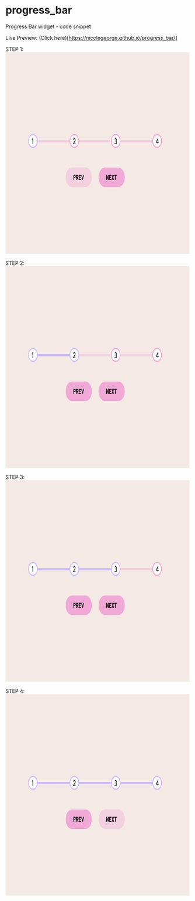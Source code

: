 # progress_bar
Progress Bar widget - code snippet

Live Preview: (Click here)[https://nicolegeorge.github.io/progress_bar/]

STEP 1: </br>
<a href="#" rel="nofollow"><img height="550" src="https://github.com/NicoleGeorge/progress_bar/blob/main/assets/step_1.png" style="max-width:100%;" target="_blank"></a>

STEP 2: </br>
<a href="#" rel="nofollow"><img height="550" src="https://github.com/NicoleGeorge/progress_bar/blob/main/assets/step_2.png" style="max-width:100%;" target="_blank"></a>

STEP 3: </br>
<a href="#" rel="nofollow"><img height="550" src="https://github.com/NicoleGeorge/progress_bar/blob/main/assets/step_3.png" style="max-width:100%;" target="_blank"></a>

STEP 4: </br>
<a href="#" rel="nofollow"><img height="550" src="https://github.com/NicoleGeorge/progress_bar/blob/main/assets/step_4.png" style="max-width:100%;" target="_blank"></a>
